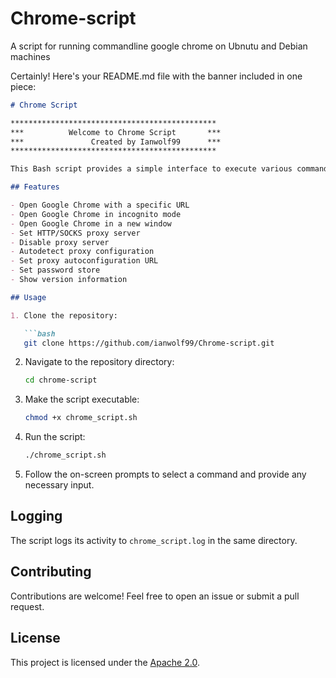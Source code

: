 # Chrome-script
A script for running commandline google chrome on Ubnutu and Debian machines

Certainly! Here's your README.md file with the banner included in one piece:

```markdown
# Chrome Script

**********************************************
***          Welcome to Chrome Script       ***
***               Created by Ianwolf99      ***
**********************************************

This Bash script provides a simple interface to execute various commands for Google Chrome.

## Features

- Open Google Chrome with a specific URL
- Open Google Chrome in incognito mode
- Open Google Chrome in a new window
- Set HTTP/SOCKS proxy server
- Disable proxy server
- Autodetect proxy configuration
- Set proxy autoconfiguration URL
- Set password store
- Show version information

## Usage

1. Clone the repository:

   ```bash
   git clone https://github.com/ianwolf99/Chrome-script.git
   ```

2. Navigate to the repository directory:

   ```bash
   cd chrome-script
   ```

3. Make the script executable:

   ```bash
   chmod +x chrome_script.sh
   ```

4. Run the script:

   ```bash
   ./chrome_script.sh
   ```

5. Follow the on-screen prompts to select a command and provide any necessary input.

## Logging

The script logs its activity to `chrome_script.log` in the same directory.

## Contributing

Contributions are welcome! Feel free to open an issue or submit a pull request.

## License

This project is licensed under the [Apache 2.0](LICENSE).
```


